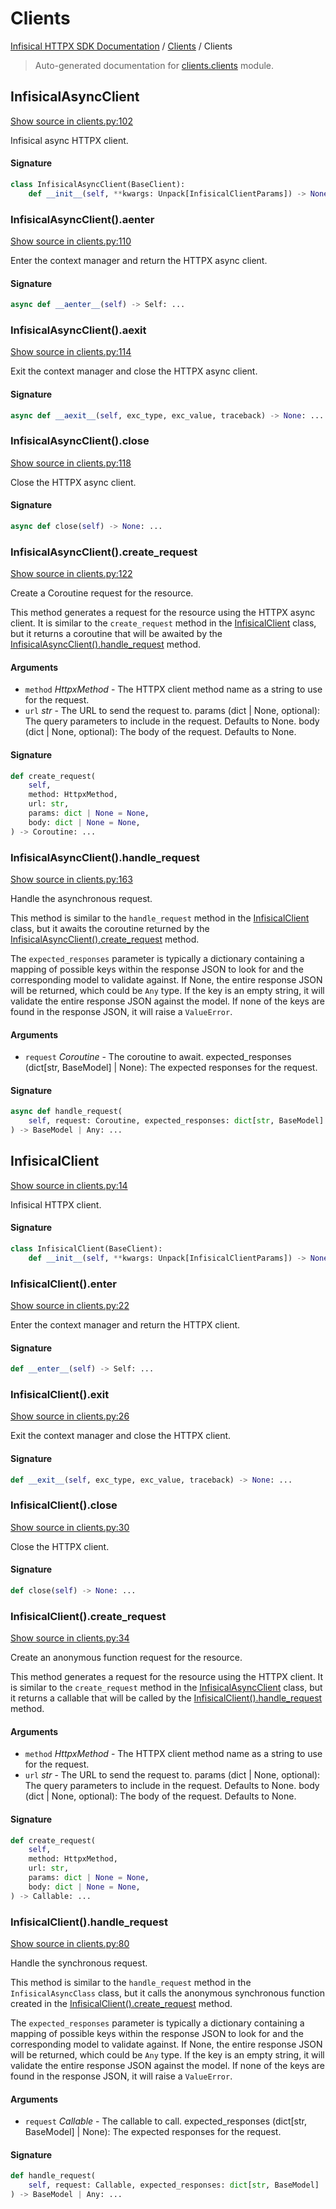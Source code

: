 # Clients

[Infisical HTTPX SDK Documentation](../README.md#infisical-httpx-sdk-documentation) / [Clients](./index.md#clients) / Clients

> Auto-generated documentation for [clients.clients](../../src/infisical/clients/clients.py) module.

## InfisicalAsyncClient

[Show source in clients.py:102](../../src/infisical/clients/clients.py#L102)

Infisical async HTTPX client.

#### Signature

```python
class InfisicalAsyncClient(BaseClient):
    def __init__(self, **kwargs: Unpack[InfisicalClientParams]) -> None: ...
```

### InfisicalAsyncClient().__aenter__

[Show source in clients.py:110](../../src/infisical/clients/clients.py#L110)

Enter the context manager and return the HTTPX async client.

#### Signature

```python
async def __aenter__(self) -> Self: ...
```

### InfisicalAsyncClient().__aexit__

[Show source in clients.py:114](../../src/infisical/clients/clients.py#L114)

Exit the context manager and close the HTTPX async client.

#### Signature

```python
async def __aexit__(self, exc_type, exc_value, traceback) -> None: ...
```

### InfisicalAsyncClient().close

[Show source in clients.py:118](../../src/infisical/clients/clients.py#L118)

Close the HTTPX async client.

#### Signature

```python
async def close(self) -> None: ...
```

### InfisicalAsyncClient().create_request

[Show source in clients.py:122](../../src/infisical/clients/clients.py#L122)

Create a Coroutine request for the resource.

This method generates a request for the resource using the HTTPX async client. It is similar to the
`create_request` method in the [InfisicalClient](#infisicalclient) class, but it returns a coroutine that will be awaited by
the [InfisicalAsyncClient().handle_request](#infisicalasyncclienthandle_request) method.

#### Arguments

- `method` *HttpxMethod* - The HTTPX client method name as a string to use for the request.
- `url` *str* - The URL to send the request to.
params (dict | None, optional): The query parameters to include in the request. Defaults to None.
body (dict | None, optional): The body of the request. Defaults to None.

#### Signature

```python
def create_request(
    self,
    method: HttpxMethod,
    url: str,
    params: dict | None = None,
    body: dict | None = None,
) -> Coroutine: ...
```

### InfisicalAsyncClient().handle_request

[Show source in clients.py:163](../../src/infisical/clients/clients.py#L163)

Handle the asynchronous request.

This method is similar to the `handle_request` method in the [InfisicalClient](#infisicalclient) class, but it awaits the
coroutine returned by the [InfisicalAsyncClient().create_request](#infisicalasyncclientcreate_request) method.

The `expected_responses` parameter is typically a dictionary containing a mapping of possible keys within the
response JSON to look for and the corresponding model to validate against. If None, the entire response JSON
will be returned, which could be `Any` type. If the key is an empty string, it will validate the entire
response JSON against the model. If none of the keys are found in the response JSON, it will raise a
`ValueError`.

#### Arguments

- `request` *Coroutine* - The coroutine to await.
expected_responses (dict[str, BaseModel] | None): The expected responses for the request.

#### Signature

```python
async def handle_request(
    self, request: Coroutine, expected_responses: dict[str, BaseModel] | None = None
) -> BaseModel | Any: ...
```



## InfisicalClient

[Show source in clients.py:14](../../src/infisical/clients/clients.py#L14)

Infisical HTTPX client.

#### Signature

```python
class InfisicalClient(BaseClient):
    def __init__(self, **kwargs: Unpack[InfisicalClientParams]) -> None: ...
```

### InfisicalClient().__enter__

[Show source in clients.py:22](../../src/infisical/clients/clients.py#L22)

Enter the context manager and return the HTTPX client.

#### Signature

```python
def __enter__(self) -> Self: ...
```

### InfisicalClient().__exit__

[Show source in clients.py:26](../../src/infisical/clients/clients.py#L26)

Exit the context manager and close the HTTPX client.

#### Signature

```python
def __exit__(self, exc_type, exc_value, traceback) -> None: ...
```

### InfisicalClient().close

[Show source in clients.py:30](../../src/infisical/clients/clients.py#L30)

Close the HTTPX client.

#### Signature

```python
def close(self) -> None: ...
```

### InfisicalClient().create_request

[Show source in clients.py:34](../../src/infisical/clients/clients.py#L34)

Create an anonymous function request for the resource.

This method generates a request for the resource using the HTTPX client. It is similar to the
`create_request` method in the [InfisicalAsyncClient](#infisicalasyncclient) class, but it returns a callable that will be called
by the [InfisicalClient().handle_request](#infisicalclienthandle_request) method.

#### Arguments

- `method` *HttpxMethod* - The HTTPX client method name as a string to use for the request.
- `url` *str* - The URL to send the request to.
params (dict | None, optional): The query parameters to include in the request. Defaults to None.
body (dict | None, optional): The body of the request. Defaults to None.

#### Signature

```python
def create_request(
    self,
    method: HttpxMethod,
    url: str,
    params: dict | None = None,
    body: dict | None = None,
) -> Callable: ...
```

### InfisicalClient().handle_request

[Show source in clients.py:80](../../src/infisical/clients/clients.py#L80)

Handle the synchronous request.

This method is similar to the `handle_request` method in the `InfisicalAsyncClass` class, but it calls the
anonymous synchronous function created in the [InfisicalClient().create_request](#infisicalclientcreate_request) method.

The `expected_responses` parameter is typically a dictionary containing a mapping of possible keys within the
response JSON to look for and the corresponding model to validate against. If None, the entire response JSON
will be returned, which could be `Any` type. If the key is an empty string, it will validate the entire
response JSON against the model. If none of the keys are found in the response JSON, it will raise a
`ValueError`.

#### Arguments

- `request` *Callable* - The callable to call.
expected_responses (dict[str, BaseModel] | None): The expected responses for the request.

#### Signature

```python
def handle_request(
    self, request: Callable, expected_responses: dict[str, BaseModel] | None = None
) -> BaseModel | Any: ...
```
